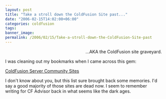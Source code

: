 ```yaml
---
layout: post
title: "Take a stroll down the ColdFusion Site past..."
date: "2006-02-15T14:02:00+06:00"
categories: coldfusion 
tags: 
banner_image: 
permalink: /2006/02/15/Take-a-stroll-down-the-ColdFusion-Site-past
---
```


<p align="right">
...AKA the ColdFusion site graveyard.
</p>

I was cleaning out my bookmarks when I came across this gem: 

<a href="http://www.macromedia.com/devnet/server_archive/articles/cf_server_community.html">ColdFusion Server Community Sites</a>

I don't know about you, but this list sure brought back some memories. I'd say a good majority of those sites are dead now. I seem to remember writing for CF Advisor back in what seems like the dark ages.